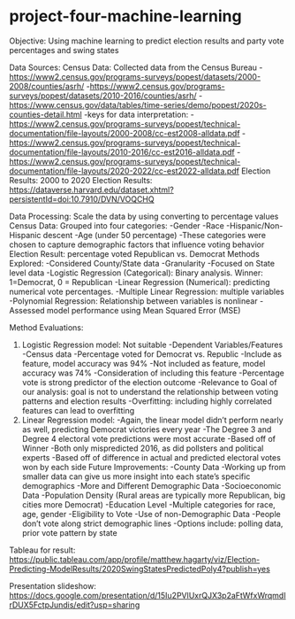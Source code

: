 # project-four-machine-learning

Objective:
  Using machine learning to predict election results and party vote percentages and swing states
  
Data Sources:
  Census Data: Collected data from the Census Bureau
          -https://www2.census.gov/programs-surveys/popest/datasets/2000-2008/counties/asrh/
          -https://www2.census.gov/programs-surveys/popest/datasets/2010-2016/counties/asrh/
          -https://www.census.gov/data/tables/time-series/demo/popest/2020s-counties-detail.html
          -keys for data interpretation:
                -https://www2.census.gov/programs-surveys/popest/technical-documentation/file-layouts/2000-2008/cc-est2008-alldata.pdf
                -https://www2.census.gov/programs-surveys/popest/technical-documentation/file-layouts/2010-2016/cc-est2016-alldata.pdf
                -https://www2.census.gov/programs-surveys/popest/technical-documentation/file-layouts/2020-2022/cc-est2022-alldata.pdf
  Election Results: 2000 to 2020 Election Results: https://dataverse.harvard.edu/dataset.xhtml?persistentId=doi:10.7910/DVN/VOQCHQ

Data Processing:
    Scale the data by using converting to percentage values
    Census Data: 
       Grouped into four categories: 
          -Gender 
          -Race 
          -Hispanic/Non-Hispanic descent
          -Age (under 50 percentage)
          -These categories were chosen to capture demographic factors that influence voting behavior
    Election Result: percentage voted Republican vs. Democrat 
Methods Explored:
    -Considered County/State data
      -Granularity
    -Focused on State level data 
    -Logistic Regression (Categorical):  Binary analysis. Winner: 1=Democrat, 0 = Republican
    -Linear Regression (Numerical):  predicting numerical vote percentages.
    -Multiple Linear Regression: multiple variables 
    -Polynomial Regression: Relationship between variables is nonlinear 
    -Assessed model performance using Mean Squared Error (MSE)
    
Method Evaluations:
  1. Logistic Regression model: Not suitable 
        -Dependent Variables/Features 
          -Census data 
          -Percentage voted for Democrat vs. Republic
          -Include as feature, model accuracy was 94%
          -Not included as feature, model accuracy was 74%
          -Consideration of including this feature 
          -Percentage vote is strong predictor of the election outcome 
          -Relevance to Goal of our analysis: goal is not to understand the relationship between voting patterns and       election results
          -Overfitting: including highly correlated features can lead to overfitting
  2. Linear Regression model:
     -Again, the linear model didn’t perform nearly as well, predicting Democrat victories every year
     -The Degree 3 and Degree 4 electoral vote predictions were most accurate
     -Based off of Winner
     -Both only mispredicted 2016, as did pollsters and political experts
     -Based off of difference in actual and predicted electoral votes won by each side
Future Improvements:
    -County Data
    -Working up from smaller data can give us more insight into each state’s specific demographics
    -More and Different Demographic Data
    -Socioeconomic Data
    -Population Density (Rural areas are typically more Republican, big cities more Democrat)
    -Education Level
    -Multiple categories for race, age, gender
    -Eligibility to Vote
    -Use of non-Demographic Data
    -People don’t vote along strict demographic lines
    -Options include: polling data, prior vote pattern by state

Tableau for result:   https://public.tableau.com/app/profile/matthew.hagarty/viz/Election-Predicting-ModelResults/2020SwingStatesPredictedPoly4?publish=yes

Presentation slideshow: https://docs.google.com/presentation/d/15Iu2PVlUxrQJX3p2aFtWfxWrqmdIrDUX5FctpJundis/edit?usp=sharing


